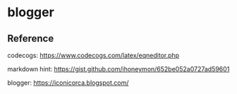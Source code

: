 # blogger


## Reference
codecogs: https://www.codecogs.com/latex/eqneditor.php

markdown hint: https://gist.github.com/ihoneymon/652be052a0727ad59601

blogger: https://iconicorca.blogspot.com/

